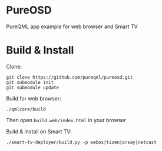 # PureOSD
PureQML app example for web browser and Smart TV

# Build & Install
Clone:
```
git clone https://github.com/pureqml/pureosd.git
git submodule init
git submodule update
```

Build for web browser:
```
./qmlcore/build
```
Then open `build.web/index.html` in your browser

Build & install on Smart TV:
```
./smart-tv-deployer/build.py -p webos|tizen|orsay|netcast
```
